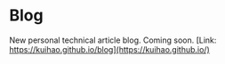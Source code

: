 # Blog
New personal technical article blog. Coming soon.
[Link: https://kuihao.github.io/blog](https://kuihao.github.io/)
